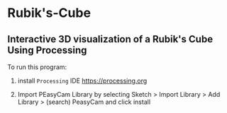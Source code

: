 # Rubik's-Cube
## Interactive 3D visualization of a Rubik's Cube Using Processing

To run this program: 

1) install `Processing` IDE https://processing.org

2) Import PEasyCam Library by selecting Sketch > Import Library > Add Library > (search) PeasyCam and click install
